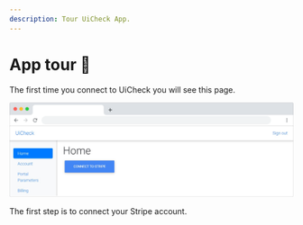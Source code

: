 ```yaml
---
description: Tour UiCheck App.
---
```


# App tour 🗽

The first time you connect to UiCheck you will see this page.

![](../.gitbook/assets/frame_chrome_mac_light-1.png)

The first step is to connect your Stripe account. 

